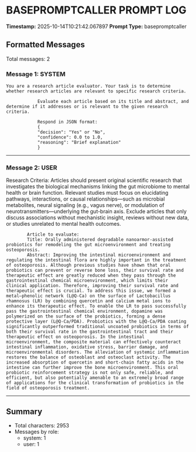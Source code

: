 # BASEPROMPTCALLER PROMPT LOG
**Timestamp:** 2025-10-14T10:21:42.067897
**Prompt Type:** basepromptcaller

## Formatted Messages
Total messages: 2

### Message 1: SYSTEM

```
You are a research article evaluator. Your task is to determine whether research articles are relevant to specific research criteria.

            Evaluate each article based on its title and abstract, and determine if it addresses or is relevant to the given research criteria.

            Respond in JSON format:
            {
            "decision": "Yes" or "No",
            "confidence": 0.0 to 1.0,
            "reasoning": "Brief explanation"
            }
```

---

### Message 2: USER

Research Criteria: Articles should present original scientific research that investigates the biological mechanisms linking the gut microbiome to mental health or brain function. Relevant studies must focus on elucidating pathways, interactions, or causal relationships—such as microbial metabolites, neural signaling (e.g., vagus nerve), or modulation of neurotransmitters—underlying the gut-brain axis. Exclude articles that only discuss associations without mechanistic insight, reviews without new data, or studies unrelated to mental health outcomes.

            Article to evaluate:
            Title: Orally administered degradable nanoarmor-assisted probiotics for remodeling the gut microenvironment and treating osteoporosis.
            Abstract: Improving the intestinal microenvironment and regulating the intestinal flora are highly important in the treatment of osteoporosis. Although previous studies have shown that oral probiotics can prevent or reverse bone loss, their survival rate and therapeutic effect are greatly reduced when they pass through the gastrointestinal chemical microenvironment, which limits their clinical application. Therefore, improving their survival rate and therapeutic effect is crucial. To address this issue, we formed a metal‒phenolic network (L@Q-Ca) on the surface of Lactobacillus rhamnosus (LR) by combining quercetin and calcium metal ions to enhance its therapeutic effect. To enable the LR to pass successfully pass the gastrointestinal chemical environment, dopamine was polymerized on the surface of the probiotics, forming a dense protective layer (L@Q-Ca/PDA). Probiotics with the L@Q-Ca/PDA coating significantly outperformed traditional uncoated probiotics in terms of both their survival rate in the gastrointestinal tract and their therapeutic effect on osteoporosis. In the intestinal microenvironment, the composite material can effectively counteract intestinal inflammation, oxidative stress, barrier damage, and microenvironmental disorders. The alleviation of systemic inflammation restores the balance of osteoblast and osteoclast activity. The increased absorption of quercetin and short-chain fatty acids in the intestine can further improve the bone microenvironment. This oral probiotic reinforcement strategy is not only safe, reliable, and efficient, but also potentially amenable to an extremely broad range of applications for the clinical transformation of probiotics in the field of osteoporosis treatment.

---

## Summary
- Total characters: 2953
- Messages by role:
  - system: 1
  - user: 1